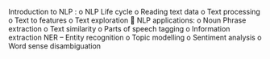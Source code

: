Introduction to NLP :
o NLP Life cycle
o Reading text data
o Text processing
o Text to features
o Text exploration
 NLP applications:
o Noun Phrase extraction
o Text similarity
o Parts of speech tagging
o Information extraction NER – Entity 
recognition
o Topic modelling
o Sentiment analysis
o Word sense disambiguation

